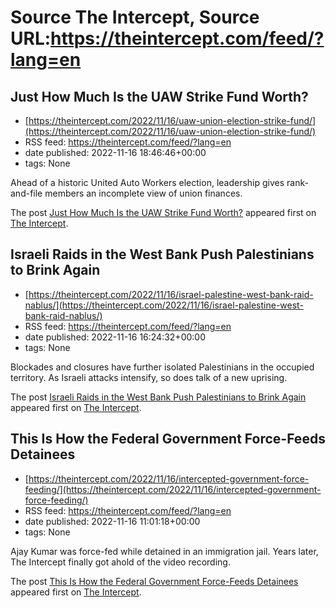 # Source The Intercept, Source URL:https://theintercept.com/feed/?lang=en

## Just How Much Is the UAW Strike Fund Worth?
 - [https://theintercept.com/2022/11/16/uaw-union-election-strike-fund/](https://theintercept.com/2022/11/16/uaw-union-election-strike-fund/)
 - RSS feed: https://theintercept.com/feed/?lang=en
 - date published: 2022-11-16 18:46:46+00:00
 - tags: None

<p>Ahead of a historic United Auto Workers election, leadership gives rank-and-file members an incomplete view of union finances.</p>
<p>The post <a href="https://theintercept.com/2022/11/16/uaw-union-election-strike-fund/" rel="nofollow">Just How Much Is the UAW Strike Fund Worth?</a> appeared first on <a href="https://theintercept.com" rel="nofollow">The Intercept</a>.</p>

## Israeli Raids in the West Bank Push Palestinians to Brink Again
 - [https://theintercept.com/2022/11/16/israel-palestine-west-bank-raid-nablus/](https://theintercept.com/2022/11/16/israel-palestine-west-bank-raid-nablus/)
 - RSS feed: https://theintercept.com/feed/?lang=en
 - date published: 2022-11-16 16:24:32+00:00
 - tags: None

<p>Blockades and closures have further isolated Palestinians in the occupied territory. As Israeli attacks intensify, so does talk of a new uprising.</p>
<p>The post <a href="https://theintercept.com/2022/11/16/israel-palestine-west-bank-raid-nablus/" rel="nofollow">Israeli Raids in the West Bank Push Palestinians to Brink Again</a> appeared first on <a href="https://theintercept.com" rel="nofollow">The Intercept</a>.</p>

## This Is How the Federal Government Force-Feeds Detainees
 - [https://theintercept.com/2022/11/16/intercepted-government-force-feeding/](https://theintercept.com/2022/11/16/intercepted-government-force-feeding/)
 - RSS feed: https://theintercept.com/feed/?lang=en
 - date published: 2022-11-16 11:01:18+00:00
 - tags: None

<p>Ajay Kumar was force-fed while detained in an immigration jail. Years later, The Intercept finally got ahold of the video recording.</p>
<p>The post <a href="https://theintercept.com/2022/11/16/intercepted-government-force-feeding/" rel="nofollow">This Is How the Federal Government Force-Feeds Detainees</a> appeared first on <a href="https://theintercept.com" rel="nofollow">The Intercept</a>.</p>
